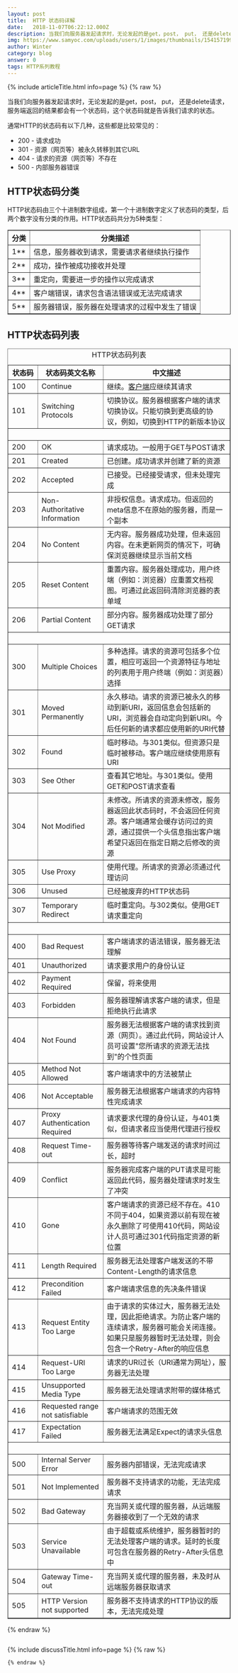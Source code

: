 ```yaml
---
layout: post
title:  HTTP 状态码详解
date:   2018-11-07T06:22:12.000Z
description: 当我们向服务器发起请求时，无论发起的是get，post， put， 还是delete请求，服务端返回的结果都会有一个状态码，这个状态码就是告诉我们请求的状态。通...
img: https://www.samyoc.com/uploads/users/1/images/thumbnails/1541571990182.jpg
author: Winter
category: blog
answer: 0
tags: HTTP系列教程
---
```

<div class="article-root">
  <div class="article">
    {% include articleTitle.html info=page %}
    {% raw %}
    <div class="article-content"><p>当我们向服务器发起请求时，无论发起的是get，post， put， 还是delete请求，服务端返回的结果都会有一个状态码，这个状态码就是告诉我们请求的状态。</p>

<p>通常HTTP的状态码有以下几种，这些都是比较常见的：</p>

<ul>
	<li>200 - 请求成功</li>
	<li>301 - 资源（网页等）被永久转移到其它URL</li>
	<li>404 - 请求的资源（网页等）不存在</li>
	<li>500 - 内部服务器错误</li>
</ul>

<h2>HTTP状态码分类</h2>

<p>HTTP状态码由三个十进制数字组成，第一个十进制数字定义了状态码的类型，后两个数字没有分类的作用。HTTP状态码共分为5种类型：</p>

<table border="1" cellspacing="0">
	<tbody>
		<tr>
			<th>分类</th>
			<th>分类描述</th>
		</tr>
		<tr>
			<td>1**</td>
			<td>信息，服务器收到请求，需要请求者继续执行操作</td>
		</tr>
		<tr>
			<td>2**</td>
			<td>成功，操作被成功接收并处理</td>
		</tr>
		<tr>
			<td>3**</td>
			<td>重定向，需要进一步的操作以完成请求</td>
		</tr>
		<tr>
			<td>4**</td>
			<td>客户端错误，请求包含语法错误或无法完成请求</td>
		</tr>
		<tr>
			<td>5**</td>
			<td>服务器错误，服务器在处理请求的过程中发生了错误</td>
		</tr>
	</tbody>
</table>

<h2>HTTP状态码列表</h2>

<table border="1" cellspacing="0">
	<caption>HTTP状态码列表</caption>
	<tbody>
		<tr>
			<th>状态码</th>
			<th>状态码英文名称</th>
			<th>中文描述</th>
		</tr>
		<tr>
			<td style="width:50px">100</td>
			<td>Continue</td>
			<td>继续。<a href="http://www.dreamdu.com/webbuild/client_vs_server/">客户端</a>应继续其请求</td>
		</tr>
		<tr>
			<td>101</td>
			<td>Switching Protocols</td>
			<td>切换协议。服务器根据客户端的请求切换协议。只能切换到更高级的协议，例如，切换到HTTP的新版本协议</td>
		</tr>
		<tr>
			<td colspan="3">&nbsp;</td>
		</tr>
		<tr>
			<td>200</td>
			<td>OK</td>
			<td>请求成功。一般用于GET与POST请求</td>
		</tr>
		<tr>
			<td>201</td>
			<td>Created</td>
			<td>已创建。成功请求并创建了新的资源</td>
		</tr>
		<tr>
			<td>202</td>
			<td>Accepted</td>
			<td>已接受。已经接受请求，但未处理完成</td>
		</tr>
		<tr>
			<td>203</td>
			<td>Non-Authoritative Information</td>
			<td>非授权信息。请求成功。但返回的meta信息不在原始的服务器，而是一个副本</td>
		</tr>
		<tr>
			<td>204</td>
			<td>No Content</td>
			<td>无内容。服务器成功处理，但未返回内容。在未更新网页的情况下，可确保浏览器继续显示当前文档</td>
		</tr>
		<tr>
			<td>205</td>
			<td>Reset Content</td>
			<td>重置内容。服务器处理成功，用户终端（例如：浏览器）应重置文档视图。可通过此返回码清除浏览器的表单域</td>
		</tr>
		<tr>
			<td>206</td>
			<td>Partial Content</td>
			<td>部分内容。服务器成功处理了部分GET请求</td>
		</tr>
		<tr>
			<td colspan="3">&nbsp;</td>
		</tr>
		<tr>
			<td>300</td>
			<td>Multiple Choices</td>
			<td>多种选择。请求的资源可包括多个位置，相应可返回一个资源特征与地址的列表用于用户终端（例如：浏览器）选择</td>
		</tr>
		<tr>
			<td>301</td>
			<td>Moved Permanently</td>
			<td>永久移动。请求的资源已被永久的移动到新URI，返回信息会包括新的URI，浏览器会自动定向到新URI。今后任何新的请求都应使用新的URI代替</td>
		</tr>
		<tr>
			<td>302</td>
			<td>Found</td>
			<td>临时移动。与301类似。但资源只是临时被移动。客户端应继续使用原有URI</td>
		</tr>
		<tr>
			<td>303</td>
			<td>See Other</td>
			<td>查看其它地址。与301类似。使用GET和POST请求查看</td>
		</tr>
		<tr>
			<td>304</td>
			<td>Not Modified</td>
			<td>未修改。所请求的资源未修改，服务器返回此状态码时，不会返回任何资源。客户端通常会缓存访问过的资源，通过提供一个头信息指出客户端希望只返回在指定日期之后修改的资源</td>
		</tr>
		<tr>
			<td>305</td>
			<td>Use Proxy</td>
			<td>使用代理。所请求的资源必须通过代理访问</td>
		</tr>
		<tr>
			<td>306</td>
			<td>Unused</td>
			<td>已经被废弃的HTTP状态码</td>
		</tr>
		<tr>
			<td>307</td>
			<td>Temporary Redirect</td>
			<td>临时重定向。与302类似。使用GET请求重定向</td>
		</tr>
		<tr>
			<td colspan="3">&nbsp;</td>
		</tr>
		<tr>
			<td>400</td>
			<td>Bad Request</td>
			<td>客户端请求的语法错误，服务器无法理解</td>
		</tr>
		<tr>
			<td>401</td>
			<td>Unauthorized</td>
			<td>请求要求用户的身份认证</td>
		</tr>
		<tr>
			<td>402</td>
			<td>Payment Required</td>
			<td>保留，将来使用</td>
		</tr>
		<tr>
			<td>403</td>
			<td>Forbidden</td>
			<td>服务器理解请求客户端的请求，但是拒绝执行此请求</td>
		</tr>
		<tr>
			<td>404</td>
			<td>Not Found</td>
			<td>服务器无法根据客户端的请求找到资源（网页）。通过此代码，网站设计人员可设置&quot;您所请求的资源无法找到&quot;的个性页面</td>
		</tr>
		<tr>
			<td>405</td>
			<td>Method Not Allowed</td>
			<td>客户端请求中的方法被禁止</td>
		</tr>
		<tr>
			<td>406</td>
			<td>Not Acceptable</td>
			<td>服务器无法根据客户端请求的内容特性完成请求</td>
		</tr>
		<tr>
			<td>407</td>
			<td>Proxy Authentication Required</td>
			<td>请求要求代理的身份认证，与401类似，但请求者应当使用代理进行授权</td>
		</tr>
		<tr>
			<td>408</td>
			<td>Request Time-out</td>
			<td>服务器等待客户端发送的请求时间过长，超时</td>
		</tr>
		<tr>
			<td>409</td>
			<td>Conflict</td>
			<td>服务器完成客户端的PUT请求是可能返回此代码，服务器处理请求时发生了冲突</td>
		</tr>
		<tr>
			<td>410</td>
			<td>Gone</td>
			<td>客户端请求的资源已经不存在。410不同于404，如果资源以前有现在被永久删除了可使用410代码，网站设计人员可通过301代码指定资源的新位置</td>
		</tr>
		<tr>
			<td>411</td>
			<td>Length Required</td>
			<td>服务器无法处理客户端发送的不带Content-Length的请求信息</td>
		</tr>
		<tr>
			<td>412</td>
			<td>Precondition Failed</td>
			<td>客户端请求信息的先决条件错误</td>
		</tr>
		<tr>
			<td>413</td>
			<td>Request Entity Too Large</td>
			<td>由于请求的实体过大，服务器无法处理，因此拒绝请求。为防止客户端的连续请求，服务器可能会关闭连接。如果只是服务器暂时无法处理，则会包含一个Retry-After的响应信息</td>
		</tr>
		<tr>
			<td>414</td>
			<td>Request-URI Too Large</td>
			<td>请求的URI过长（URI通常为网址），服务器无法处理</td>
		</tr>
		<tr>
			<td>415</td>
			<td>Unsupported Media Type</td>
			<td>服务器无法处理请求附带的媒体格式</td>
		</tr>
		<tr>
			<td>416</td>
			<td>Requested range not satisfiable</td>
			<td>客户端请求的范围无效</td>
		</tr>
		<tr>
			<td>417</td>
			<td>Expectation Failed</td>
			<td>服务器无法满足Expect的请求头信息</td>
		</tr>
		<tr>
			<td colspan="3">&nbsp;</td>
		</tr>
		<tr>
			<td>500</td>
			<td>Internal Server Error</td>
			<td>服务器内部错误，无法完成请求</td>
		</tr>
		<tr>
			<td>501</td>
			<td>Not Implemented</td>
			<td>服务器不支持请求的功能，无法完成请求</td>
		</tr>
		<tr>
			<td>502</td>
			<td>Bad Gateway</td>
			<td>充当网关或代理的服务器，从远端服务器接收到了一个无效的请求</td>
		</tr>
		<tr>
			<td>503</td>
			<td>Service Unavailable</td>
			<td>由于超载或系统维护，服务器暂时的无法处理客户端的请求。延时的长度可包含在服务器的Retry-After头信息中</td>
		</tr>
		<tr>
			<td>504</td>
			<td>Gateway Time-out</td>
			<td>充当网关或代理的服务器，未及时从远端服务器获取请求</td>
		</tr>
		<tr>
			<td>505</td>
			<td>HTTP Version not supported</td>
			<td>服务器不支持请求的HTTP协议的版本，无法完成处理</td>
		</tr>
	</tbody>
</table>
</div>
    {% endraw %}
  </div>
  <p style="height: 0;width:0;overflow: hidden;"> 第98篇《HTTP 状态码详解》来自Winter(https://github.com/aiyld/aiyld.github.io)的站点</p>
  <div class="discuss-wrapper">
    {% include discussTitle.html info=page %}
    {% raw %}
    
    {% endraw %}
  </div>
<div>
